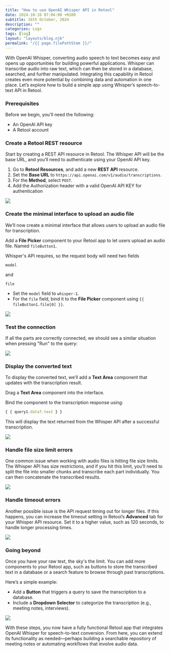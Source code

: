 ```yaml
---
title: "How to use OpenAI Whisper API in Retool"
date: 2024-10-16 07:04:00 +0100
subtitle: 16th October, 2024
description: ""
categories: Logs
tags: [log]
layout: "layouts/blog.njk"
permalink: "/{{ page.filePathStem }}/"
---
```




With OpenAI Whisper, converting audio speech to text becomes easy and opens up opportunities for building powerful applications. Whisper can transcribe audio into raw text, which can then be stored in a database, searched, and further manipulated. Integrating this capability in Retool creates even more potential by combining data and automation in one place. Let’s explore how to build a simple app using Whisper’s speech-to-text API in Retool.

### Prerequisites

Before we begin, you’ll need the following:

- An OpenAI API key
- A Retool account



### Create a Retool REST resource

Start by creating a REST API resource in Retool. The Whisper API will be the base URL, and you’ll need to authenticate using your OpenAI API key.

1. Go to **Retool Resources**, and add a new **REST API** resource.
2. Set the **Base URL** to `https://api.openai.com/v1/audio/transcriptions`.
3. For the **Method**, select `POST`.
4. Add the Authorization header with a valid OpenAI API KEY for authentication

![](/assets/blog/how-to-integrate-openai-whisper-api-in-retool/01.png)



### Create the minimal interface to upload an audio file

We’ll now create a minimal interface that allows users to upload an audio file for transcription.

Add a **File Picker** component to your Retool app to let users upload an audio file. Named `fileButton1`.

Whisper's API requires, so the request body will need two fields

```
model
```

 and 

```
file
```

- Set the `model` field to `whisper-1`.
- For the `file` field, bind it to the **File Picker** component using `{{ fileButton1.file[0] }}`.

![](/assets/blog/how-to-integrate-openai-whisper-api-in-retool/02.png)



### Test the connection

If all the parts are correctly connected, we should see a similar situation when pressing "Run" to the query:

![](/assets/blog/how-to-integrate-openai-whisper-api-in-retool/03.png)



### Display the converted text

To display the converted text, we’ll add a **Text Area** component that updates with the transcription result.

Drag a **Text Area** component into the interface.

Bind the component to the transcription response using:

```js
{ { query1.data?.text } }
```

This will display the text returned from the Whisper API after a successful transcription.

![](/assets/blog/how-to-integrate-openai-whisper-api-in-retool/06.png)



### Handle file size limit errors

One common issue when working with audio files is hitting file size limits. The Whisper API has size restrictions, and if you hit this limit, you’ll need to split the file into smaller chunks and transcribe each part individually. You can then concatenate the transcribed results.

![](/assets/blog/how-to-integrate-openai-whisper-api-in-retool/04.png)

### Handle timeout errors

Another possible issue is the API request timing out for longer files. If this happens, you can increase the timeout setting in Retool’s **Advanced** tab for your Whisper API resource. Set it to a higher value, such as 120 seconds, to handle longer processing times.

![](/assets/blog/how-to-integrate-openai-whisper-api-in-retool/05.png)





### Going beyond

Once you have your raw text, the sky's the limit. You can add more components to your Retool app, such as buttons to store the transcribed text in a database or a search feature to browse through past transcriptions.

Here’s a simple example:

- Add a **Button** that triggers a query to save the transcription to a database.
- Include a **Dropdown Selector** to categorize the transcription (e.g., meeting notes, interviews).

![](/assets/blog/how-to-integrate-openai-whisper-api-in-retool/07.png)

With these steps, you now have a fully functional Retool app that integrates OpenAI Whisper for speech-to-text conversion. From here, you can extend its functionality as needed—perhaps building a searchable repository of meeting notes or automating workflows that involve audio data.


